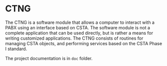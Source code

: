 # CTNG

The CTNG is a software module that allows a computer to interact with a PABX using an interface based on CSTA. The software module is not a complete application that can be used directly, but is rather a means for writing customized applications. The CTNG consists of routines for managing CSTA objects, and performing services based on the CSTA Phase I standard.

The project documentation is in `doc` folder.

